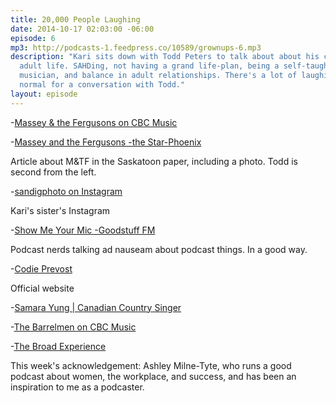 ```yaml
---
title: 20,000 People Laughing
date: 2014-10-17 02:03:00 -06:00
episode: 6
mp3: http://podcasts-1.feedpress.co/10589/grownups-6.mp3
description: "Kari sits down with Todd Peters to talk about about his creative alternative
  adult life. SAHDing, not having a grand life-plan, being a self-taught professional
  musician, and balance in adult relationships. There's a lot of laughing, which is
  normal for a conversation with Todd."
layout: episode
---
```


-[Massey &amp; the Fergusons on CBC Music][1]

-[Massey and the Fergusons -the Star-Phoenix][2]

Article about M&amp;TF in the Saskatoon paper, including a photo. Todd is second from the left.

-[sandigphoto on Instagram][3]

Kari's sister's Instagram

-[Show Me Your Mic -Goodstuff FM][4]

Podcast nerds talking ad nauseam about podcast things. In a good way.

-[Codie Prevost][5]

Official website

-[Samara Yung | Canadian Country Singer][6]

-[The Barrelmen on CBC Music][7]

-[The Broad Experience][8]

This week's acknowledgement: Ashley Milne-Tyte, who runs a good podcast about women, the workplace, and success, and has been an inspiration to me as a podcaster.

[1]: http://music.cbc.ca/#!/artists/Massey-the-Fergusons
[2]: http://www.thestarphoenix.com/Massey+Fergusons/6156437/story.html
[3]: http://instagram.com/sandigphoto
[4]: http://goodstuff.fm/smym
[5]: http://www.codieprevost.com/
[6]: http://www.samarayung.ca/
[7]: http://music.cbc.ca/#!/artists/The-Barrelmen
[8]: http://www.thebroadexperience.com/
